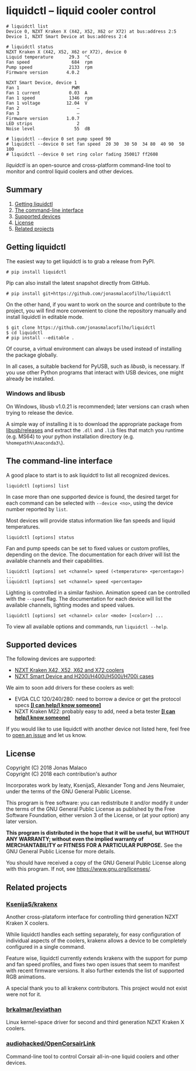 # liquidctl – liquid cooler control

```
# liquidctl list
Device 0, NZXT Kraken X (X42, X52, X62 or X72) at bus:address 2:5
Device 1, NZXT Smart Device at bus:address 2:4

# liquidctl status
NZXT Kraken X (X42, X52, X62 or X72), device 0
Liquid temperature      29.3  °C
Fan speed                684  rpm
Pump speed              2133  rpm
Firmware version       4.0.2

NZXT Smart Device, device 1
Fan 1                    PWM
Fan 1 current           0.03  A
Fan 1 speed             1346  rpm
Fan 1 voltage          12.04  V
Fan 2                      —
Fan 3                      —
Firmware version       1.0.7
LED strips                 2
Noise level               55  dB

# liquidctl --device 0 set pump speed 90
# liquidctl --device 0 set fan speed  20 30  30 50  34 80  40 90  50 100
# liquidctl --device 0 set ring color fading 350017 ff2608
```

*liquidctl* is an open-source and cross-platform command-line tool to monitor and control liquid coolers and other devices.

<!-- stop here for PyPI -->

## Summary

1. [Getting liquidctl](#getting-liquidctl)
2. [The command-line interface](#the-command-line-interface)
3. [Supported devices](#supported-devices)
4. [License](#license)
6. [Related projects](#related-projects)


## Getting liquidctl

The easiest way to get liquidctl is to grab a release from PyPI.

```
# pip install liquidctl
```

Pip can also install the latest snapshot directly from GitHub.

```
# pip install git+https://github.com/jonasmalacofilho/liquidctl
```

On the other hand, if you want to work on the source and contribute to the project, you will find more convenient to clone the repository manually and install liquidctl in editable mode.

```
$ git clone https://github.com/jonasmalacofilho/liquidctl
$ cd liquidctl
# pip install --editable .
```

Of course, a virtual environment can always be used instead of installing the package globally.

In all cases, a suitable backend for PyUSB, such as *libusb*, is necessary.  If you use other Python programs that interact with USB devices, one might already be installed.

### Windows and libusb

On Windows, libusb v1.0.21 is recommended; later versions can crash when trying to release the device.

A simple way of installing it is to download the appropriate package from [libusb/releases](https://github.com/libusb/libusb/releases) and extract the `.dll` and `.lib` files that match you runtime (e.g. MS64) to your python installation directory (e.g. `%homepath%\Anaconda3\`).


## The command-line interface

A good place to start is to ask liquidctl to list all recognized devices.

```
liquidctl [options] list
```

In case more than one supported device is found, the desired target for each command can be selected with `--device <no>`, using the device number reported by `list`.

Most devices will provide status information like fan speeds and liquid temperatures.

```
liquidctl [options] status
```

Fan and pump speeds can be set to fixed values or custom profiles, depending on the device.  The documentation for each driver will list the available channels and their capabilities.

```
liquidctl [options] set <channel> speed (<temperature> <percentage>) ...
liquidctl [options] set <channel> speed <percentage>
```

Lighting is controlled in a similar fashion.  Animation speed can be controlled with the `--speed` flag.  The documentation for each device will list the available channels, lighting modes and speed values.

```
liquidctl [options] set <channel> color <mode> [<color>] ...
```

To view all available options and commands, run `liquidctl --help`.


## Supported devices 

The following devices are supported:

 - [NZXT Kraken X42, X52, X62 and X72 coolers](docs/nzxt-kraken-x-3rd-generation.md)
 - [NZXT Smart Device and H200i/H400i/H500i/H700i cases](docs/nzxt-smart-device.md)

We aim to soon add drivers for these coolers as well:

 - EVGA CLC 120/240/280: need to borrow a device or get the protocol specs [**[I can help/I know someone]**][newissue]
 - NZXT Kraken M22: probably easy to add, need a beta tester [**[I can help/I know someone]**][newissue]

If you would like to use liquidctl with another device not listed here, feel free to [open an issue][newissue] and let us know.


## License

Copyright (C) 2018  Jonas Malaco  
Copyright (C) 2018  each contribution's author

Incorporates work by leaty, KsenijaS, Alexander Tong and Jens Neumaier, under
the terms of the GNU General Public License.

This program is free software: you can redistribute it and/or modify
it under the terms of the GNU General Public License as published by
the Free Software Foundation, either version 3 of the License, or
(at your option) any later version.

**This program is distributed in the hope that it will be useful,
but WITHOUT ANY WARRANTY; without even the implied warranty of
MERCHANTABILITY or FITNESS FOR A PARTICULAR PURPOSE.**  See the
GNU General Public License for more details.

You should have received a copy of the GNU General Public License
along with this program.  If not, see <https://www.gnu.org/licenses/>.


## Related projects

### [KsenijaS/krakenx](https://github.com/KsenijaS/krakenx)

Another cross-plataform interface for controlling third generation NZXT Kraken X coolers.

While liquidctl handles each setting separately, for easy configuration of individual aspects of the coolers, krakenx allows a device to be completely configured in a single command.

Feature wise, liquidctl currently extends krakenx with the support for pump and fan speed profiles, and fixes two open issues that seem to manifest with recent firmware versions.  It also further extends the list of supported RGB animations.

A special thank you to all krakenx contributors.  This project would not exist were not for it.

### [brkalmar/leviathan](https://github.com/brkalmar/leviathan)

Linux kernel-space driver for second and third generation NZXT Kraken X coolers.

### [audiohacked/OpenCorsairLink](https://github.com/audiohacked/OpenCorsairLink)

Command-line tool to control Corsair all-in-one liquid coolers and other devices.


<!-- helper links -->
[newissue]: https://github.com/jonasmalacofilho/liquidctl/issues/new
